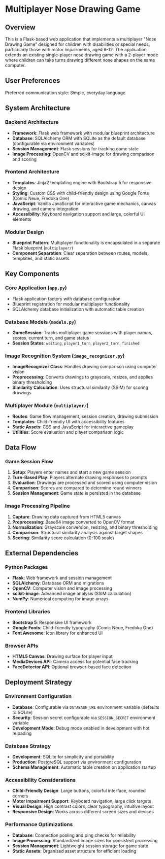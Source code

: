 # Multiplayer Nose Drawing Game

## Overview

This is a Flask-based web application that implements a multiplayer "Nose Drawing Game" designed for children with disabilities or special needs, particularly those with motor impairments, aged 6-12. The application extends an existing single-player nose drawing game with a 2-player mode where children can take turns drawing different nose shapes on the same computer.

## User Preferences

Preferred communication style: Simple, everyday language.

## System Architecture

### Backend Architecture
- **Framework**: Flask web framework with modular blueprint architecture
- **Database**: SQLAlchemy ORM with SQLite as the default database (configurable via environment variables)
- **Session Management**: Flask sessions for tracking game state
- **Image Processing**: OpenCV and scikit-image for drawing comparison and scoring

### Frontend Architecture
- **Templates**: Jinja2 templating engine with Bootstrap 5 for responsive design
- **Styling**: Custom CSS with child-friendly design using Google Fonts (Comic Neue, Fredoka One)
- **JavaScript**: Vanilla JavaScript for interactive game mechanics, canvas drawing, and camera integration
- **Accessibility**: Keyboard navigation support and large, colorful UI elements

### Modular Design
- **Blueprint Pattern**: Multiplayer functionality is encapsulated in a separate Flask blueprint (`multiplayer/`)
- **Component Separation**: Clear separation between routes, models, templates, and static assets

## Key Components

### Core Application (`app.py`)
- Flask application factory with database configuration
- Blueprint registration for modular multiplayer functionality
- SQLAlchemy database initialization with automatic table creation

### Database Models (`models.py`)
- **GameSession**: Tracks multiplayer game sessions with player names, scores, current turn, and game status
- **Session States**: `waiting`, `player1_turn`, `player2_turn`, `finished`

### Image Recognition System (`image_recognizer.py`)
- **ImageRecognizer Class**: Handles drawing comparison using computer vision
- **Preprocessing**: Converts drawings to grayscale, resizes, and applies binary thresholding
- **Similarity Calculation**: Uses structural similarity (SSIM) for scoring drawings

### Multiplayer Module (`multiplayer/`)
- **Routes**: Game flow management, session creation, drawing submission
- **Templates**: Child-friendly UI with accessibility features
- **Static Assets**: CSS and JavaScript for interactive gameplay
- **Utilities**: Score evaluation and player comparison logic

## Data Flow

### Game Session Flow
1. **Setup**: Players enter names and start a new game session
2. **Turn-Based Play**: Players alternate drawing responses to prompts
3. **Evaluation**: Drawings are processed and scored using computer vision
4. **Comparison**: Scores are compared to determine round winners
5. **Session Management**: Game state is persisted in the database

### Image Processing Pipeline
1. **Capture**: Drawing data captured from HTML5 canvas
2. **Preprocessing**: Base64 image converted to OpenCV format
3. **Normalization**: Grayscale conversion, resizing, and binary thresholding
4. **Comparison**: Structural similarity analysis against target shapes
5. **Scoring**: Similarity score calculation (0-100 scale)

## External Dependencies

### Python Packages
- **Flask**: Web framework and session management
- **SQLAlchemy**: Database ORM and migrations
- **OpenCV**: Computer vision and image processing
- **scikit-image**: Advanced image analysis (SSIM calculation)
- **NumPy**: Numerical computing for image arrays

### Frontend Libraries
- **Bootstrap 5**: Responsive UI framework
- **Google Fonts**: Child-friendly typography (Comic Neue, Fredoka One)
- **Font Awesome**: Icon library for enhanced UI

### Browser APIs
- **HTML5 Canvas**: Drawing surface for player input
- **MediaDevices API**: Camera access for potential face tracking
- **FaceDetector API**: Optional browser-based face detection

## Deployment Strategy

### Environment Configuration
- **Database**: Configurable via `DATABASE_URL` environment variable (defaults to SQLite)
- **Security**: Session secret configurable via `SESSION_SECRET` environment variable
- **Development Mode**: Debug mode enabled in development with hot reloading

### Database Strategy
- **Development**: SQLite for simplicity and portability
- **Production**: PostgreSQL support via environment configuration
- **Schema Management**: Automatic table creation on application startup

### Accessibility Considerations
- **Child-Friendly Design**: Large buttons, colorful interface, rounded corners
- **Motor Impairment Support**: Keyboard navigation, large click targets
- **Visual Design**: High contrast colors, clear typography, intuitive layout
- **Responsive Design**: Works across different screen sizes and devices

### Performance Optimizations
- **Database**: Connection pooling and ping checks for reliability
- **Image Processing**: Standardized image sizes for consistent processing
- **Session Management**: Lightweight session storage for game state
- **Static Assets**: Organized asset structure for efficient loading